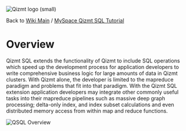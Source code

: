 <a href='Hidden comment: Image:'></a><img src='http://qizmt.googlecode.com/svn/wiki/images/Qizmt_logo_small.png' alt='Qizmt logo (small)' />

Back to <a href='Hidden comment: Link:'></a>[Wiki Main](Main.md) / [MySpace Qizmt SQL Tutorial](MySpaceQizmtSQLQuickStartGuide.md)


# Overview #

Qizmt SQL extends the functionality of Qizmt to include SQL operations which speed up the development process for application developers to write comprehensive business logic for large amounts of data in Qizmt clusters. With Qizmt alone, the developer is limited to the mapreduce paradigm and problems that fit into that paradigm. With the Qizmt SQL extension application developers may integrate other commonly useful tasks into their mapreduce pipelines such as massive deep graph processing; delta-only index, and index subset calculations and even distributed memory access from within map and reduce functions.

<a href='Hidden comment: Image:'></a><img src='http://qizmt.googlecode.com/svn/wiki/images/QSQL_Overview.png' alt='QSQL Overview' />